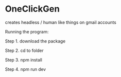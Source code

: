 # OneClickGen
creates headless / human like things on gmail accounts

Running the program:

Step 1. 
  download the package
  
Step 2. 
  cd to folder
 
 Step 3.
  npm install

Step 4.
  npm run dev
